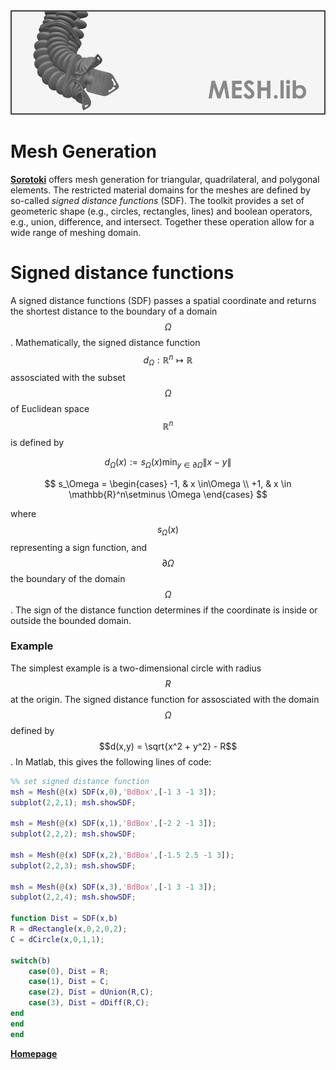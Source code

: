 <script src="https://cdn.mathjax.org/mathjax/latest/MathJax.js?config=TeX-AMS-MML_HTMLorMML" type="text/javascript"></script> 
<div align="center"> <img src="./src/mesh.png" width="650"> </div>

# Mesh Generation
[**Sorotoki**](https://bjcaasenbrood.github.io/SorotokiCode/) offers mesh generation for triangular, quadrilateral, and polygonal elements. The restricted material domains for the meshes are defined by so-called *signed distance functions* (SDF). The toolkit provides a set of geometeric shape (e.g., circles, rectangles, lines) and boolean operators, e.g., union, difference, and intersect. Together these operation allow for a wide range of meshing domain. 

# Signed distance functions
A signed distance functions (SDF) passes a spatial coordinate and returns the shortest distance to the boundary of a domain $$\Omega$$. Mathematically, the signed distance function $$d_\Omega: \mathbb{R}^n \mapsto \mathbb{R}$$ assosciated with the subset $$\Omega$$ of Euclidean space $$\mathbb{R}^n$$ is defined by

$$ d_\Omega(x) := s_\Omega(x) \min_{y \in \partial \Omega} \lVert x - y \rVert$$ 

$$ s_\Omega = 
\begin{cases}
-1, & x \in\Omega \\
+1, & x \in \mathbb{R}^n\setminus \Omega
\end{cases}
$$

where $$s_\Omega(x)$$ representing a sign function, and $$\partial \Omega$$ the boundary of the domain $$\Omega$$. The sign of the distance function determines if the coordinate is inside or outside the bounded domain. 

### Example
The simplest example is a two-dimensional circle with radius $$R$$ at the origin. The signed distance function for assosciated with the domain $$\Omega$$ defined by $$d(x,y) = \sqrt{x^2 + y^2} - R$$. In Matlab, this gives the following lines of code:

```matlab
%% set signed distance function
msh = Mesh(@(x) SDF(x,0),'BdBox',[-1 3 -1 3]);
subplot(2,2,1); msh.showSDF;

msh = Mesh(@(x) SDF(x,1),'BdBox',[-2 2 -1 3]);
subplot(2,2,2); msh.showSDF;

msh = Mesh(@(x) SDF(x,2),'BdBox',[-1.5 2.5 -1 3]);
subplot(2,2,3); msh.showSDF;

msh = Mesh(@(x) SDF(x,3),'BdBox',[-1 3 -1 3]);
subplot(2,2,4); msh.showSDF;

function Dist = SDF(x,b)
R = dRectangle(x,0,2,0,2);
C = dCircle(x,0,1,1);

switch(b)
    case(0), Dist = R;
    case(1), Dist = C;
    case(2), Dist = dUnion(R,C);
    case(3), Dist = dDiff(R,C);
end
end
end
```

[**Homepage**](https://bjcaasenbrood.github.io/SorotokiCode/)
